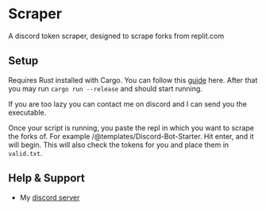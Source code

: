 # Scraper

A discord token scraper, designed to scrape forks from replit.com

## Setup

Requires Rust installed with Cargo. You can follow this [guide](https://doc.rust-lang.org/cargo/getting-started/installation.html) here. After that you may run `cargo run --release` and should start running.

If you are too lazy you can contact me on discord and I can send you the executable.

Once your script is running, you paste the repl in which you want to scrape the forks of. For example /@templates/Discord-Bot-Starter. Hit enter, and it will begin. This will also check the tokens for you and place them in `valid.txt`.

## Help & Support
- My [discord server](https://discord.gg/qCJwVERPRV)
